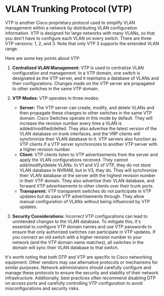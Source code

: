 # VLAN Trunking Protocol (VTP)
VTP is another Cisco proprietary protocol used to simplify VLAN management within a network by distributing VLAN configuration information. VTP is designed for large networks with many VLANs, so that you don't have to configure each VLAN on every switch. There are three VTP versions: 1, 2, and 3. Note that only VTP 3 supports the extended VLAN range.

Here are some key points about VTP:

1. **Centralized VLAN Management:** VTP is used to centralize VLAN configuration and management. In a VTP domain, one switch is designated as the VTP server, and it maintains a database of VLANs and their configurations. Changes made on the VTP server are propagated to other switches in the same VTP domain.

2. **VTP Modes:** VTP operates in three modes:
   - **Server:** The VTP server can create, modify, and delete VLANs and then propagate these changes to other switches in the same VTP domain. Cisco Switches operate in this mode by default. They will increase the revision number every time a VLAN is added/modified/delted. They also advertise the latest version of the VLAN database on trunk interfaces, and the VRP clients will synchronize their VLAN database to it. VTP servers also function as VTP clients if a VTP server synchronizes to another VTP server with a higher revision number. 
   - **Client:** VTP clients listen to VTP advertisements from the server and apply the VLAN configurations received. They cannot add/modify/delete VLANs. In V1 and V2 of VTP, they do not store VLAN database in NVRAM, but in V3, they do. They will synchronize their VLAN database ot the server with the highest revision number in their VTP domain. They also advertise their VLAN database, and forward VTP advertisements to other clients over their trunk ports.
   - **Transparent:** VTP transparent switches do not participate in VTP updates but do pass VTP advertisements through. They allow manual configuration of VLANs without being influenced by VTP updates. 

3. **Security Considerations:** Incorrect VTP configurations can lead to unintended changes to the VLAN database. To mitigate this, it's essential to configure VTP domain names and use VTP passwords to ensure that only authorized switches can participate in VTP updates. If you connect an old switch with a higher revision number to your network (and the VTP domain name matches), all switches in the domain will sync their VLAN database to that switch.

It's worth noting that both DTP and VTP are specific to Cisco networking equipment. Other vendors may use alternative protocols or mechanisms for similar purposes. Network administrators should carefully configure and manage these protocols to ensure the security and stability of their network infrastructure. Additionally, best practices often recommend disabling DTP on access ports and carefully controlling VTP configuration to avoid misconfigurations and security risks.